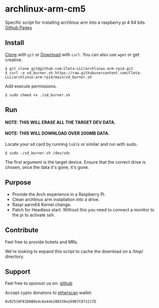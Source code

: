 # archlinux-arm-cm5

Specific script for installing archlinux arm into a raspberry pi 4 64 bits. [Github Pages](https://cleta-llc.github.io/archlinux-arm-rpi4/)

## Install

[Clone](https://github.com/Cleta-LLC/archlinux-arm-rpi4/) with `git` or [Download](https://github.com/Cleta-LLC/archlinux-arm-rpi4/releases) with `curl`. You can also use `wget` or get creative.

```
$ git clone git@github.com:Cleta-LLC/archlinux-arm-rpi4.git
$ curl -o sd_burner.sh https://raw.githubusercontent.com/Cleta-LLC/archlinux-arm-rpi4/main/sd_burner.sh
```

Add execute permissions.

```
$ sudo chmod +x ./sd_burner.sh
```

## Run

#### NOTE: THIS WILL ERASE ALL THE TARGET DEV DATA.

#### NOTE: THIS WILL DOWNLOAD OVER 200MB DATA.

Locate your sd card by running `lsblk` or similar and run with sudo.

```
$ sudo ./sd_burner.sh /dev/sdc
```

The first argument is the target device.
Ensure that the correct drive is chosen, once the data it's gone, it's gone.

## Purpose

- Provide the Arch experience in a Raspberry Pi.
- Clean archlinux arm installation into a drive.
- Raspi aarm64 Kernel change.
- Patch for Headless start. Without this you need to connect a monitor to the pi to activate ssh.

## Contribute

Feel free to provide tickets and MRs.

We're looking to expand this script to cache the download on a /tmp/ directory.

## Support

Feel free to sponsor us on: [github](https://github.com/sponsors/Cleta-LLC)

Accept cypto donatons to [etherscan](https://etherscan.io/address/0x92516f81d6b9e4caa44e28b339a16907c07221fd) wallet:

    0x92516F81D6B9e4cAa44e28B339a16907C07221fD
